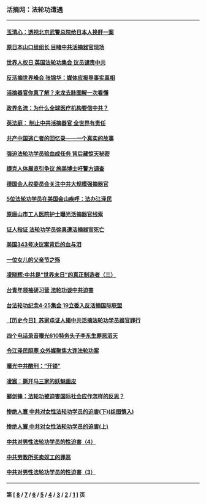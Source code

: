 ### 活摘网：法轮功遭遇
---
#### [玉清心：透视北京武警总院给日本人换肝一案](../../pages/nf5881/n13771978.md?04010430) 
#### [原日本山口组组长 目睹中共活摘器官现场](../../pages/nf5881/n13767360.md?04010430) 
#### [世界人权日 英国法轮功集会 议员谴责中共](../../pages/nf5881/n13431763.md?04010430) 
#### [反活摘世界峰会 张锦华：媒体应报导事实真相](../../pages/nf5881/n13278502.md?04010430) 
#### [活摘器官你真了解？来龙去脉图解一次看懂](../../pages/nf5881/n13013820.md?04010430) 
#### [政界名流：为什么全球医疗机构要信中共？](../../pages/nf5881/n11945479.md?04010430) 
#### [英法庭： 制止中共活摘器官 全世界有责任](../../pages/nf5881/n11330691.md?04010430) 
#### [共产中国逃亡者的回忆录——一个真实的故事](../../pages/nf5881/n10918649.md?04010430) 
#### [强迫法轮功学员验血成任务 背后藏惊天秘密](../../pages/nf5881/n4252384.md?04010430) 
#### [捷克人体展览引争议 旅美博士吁警方调查](../../pages/nf5881/n9429187.md?04010430) 
#### [德国会人权委员会关注中共大规模强摘器官](../../pages/nf5881/n8418950.md?04010430) 
#### [5位法轮功学员在美国会山疾呼：法办江泽民](../../pages/nf5881/n8101519.md?04010430) 
#### [原唐山市工人医院护士曝光活摘器官线索](../../pages/nf5881/n8076384.md?04010430) 
#### [证人指证 法轮功学员徐真遭活摘器官死亡](../../pages/nf5881/n8042467.md?04010430) 
#### [美国343号决议案背后的血与泪](../../pages/nf5881/n8020684.md?04010430) 
#### [一位女儿的父亲节之殇](../../pages/nf5881/n8014122.md?04010430) 
#### [凌晓辉:中共是“世界末日”的真正制造者（三）](../../pages/nf5881/n4210333.md?04010430) 
#### [台青年领袖研习营 法轮功谈中共迫害](../../pages/nf5881/n4141857.md?04010430) 
#### [台法轮功纪念4‧25集会 19立委入反活摘国际联盟](../../pages/nf5881/n4141821.md?04010430) 
#### [【历史今日】苏家屯证人揭中共活摘法轮功学员器官罪行](../../pages/nf5881/n4135912.md?04010430) 
#### [四个电话录音曝光610特务头子李东生罪恶滔天](../../pages/nf5881/n4040060.md?04010430) 
#### [令江泽民胆寒 众外媒聚焦大连法轮功案](../../pages/nf5881/n3932671.md?04010430) 
#### [曝光中共酷刑：“开锁”](../../pages/nf5881/n3889373.md?04010430) 
#### [凌宸：撕开马三家的妖魅画皮](../../pages/nf5881/n3849369.md?04010430) 
#### [郦剑锋：法轮功被迫害国际社会应作怎样的反思？](../../pages/nf5881/n3824560.md?04010430) 
#### [惨绝人寰 中共对女性法轮功学员的迫害(下)(组图慎入)](../../pages/nf5881/n3816285.md?04010430) 
#### [惨绝人寰 中共对女性法轮功学员的迫害(上)](../../pages/nf5881/n3815374.md?04010430) 
#### [中共对男性法轮功学员的性迫害（4）](../../pages/nf5881/n3769144.md?04010430) 
#### [中共劳教所买卖奴工的罪恶](../../pages/nf5881/n3769378.md?04010430) 
#### [中共对男性法轮功学员的性迫害（3）](../../pages/nf5881/n3768231.md?04010430) 

---
#### 第 [ [8](./8.md?04010430) / [7](./7.md?04010430) / [6](./6.md?04010430) / [5](./5.md?04010430) / [4](./4.md?04010430) / [3](./3.md?04010430) / [2](./2.md?04010430) / [1](./1.md?04010430) ] 页
